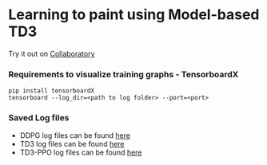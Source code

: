 # Learning to paint using Model-based TD3
Try it out on [Collaboratory](https://colab.research.google.com/drive/10MUpheaGSuTJvbWqem37Ju8XgWHD59VS) 

### Requirements to visualize training graphs - TensorboardX
`pip install tensorboardX`  
`tensorboard --log_dir=<path to log folder> --port=<port>`  

### Saved Log files
- DDPG log files can be found [here](https://drive.google.com/drive/folders/1wwnKuTvGCdIsp-LW8GnUXYPHHy0X1a2L?usp=sharing)  
- TD3 log files can be found [here](https://drive.google.com/drive/folders/12a2aQzOdb2Nux4K94p81OJ4bS5g3JiCz?usp=sharing)  
- TD3-PPO log files can be found [here](https://drive.google.com/drive/folders/1US8Ik3_SpV-b1M9sYrgWQl4bJmd1psCw?usp=sharing)   
